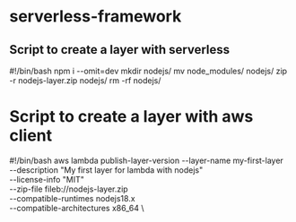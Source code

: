 # serverless-framework

## Script to create a layer with serverless
#!/bin/bash
npm i --omit=dev
mkdir nodejs/
mv node_modules/ nodejs/
zip -r nodejs-layer.zip nodejs/
rm -rf nodejs/

# Script to create a layer with aws client
#!/bin/bash
aws lambda publish-layer-version --layer-name my-first-layer \
--description "My first layer for lambda with nodejs" \
--license-info "MIT" \
--zip-file fileb://nodejs-layer.zip \
--compatible-runtimes nodejs18.x \
--compatible-architectures x86_64 \